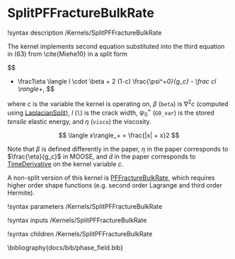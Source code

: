 # SplitPFFractureBulkRate
!syntax description /Kernels/SplitPFFractureBulkRate

The kernel implements second equation substituted into the third equation in (63)
from \cite{Miehe10} in a split form

$$
- \frac1\eta \langle l \cdot \beta + 2 (1-c) \frac{\psi^+_0}{g_c} - \frac cl \rangle_+,
$$

where $c$ is the variable the kernel is operating on, $\beta$ (`beta`) is $\nabla^2c$
(computed using [LaplacianSplit](/LaplacianSplit.md)), $l$ (`l`) is the crack width,
$\psi^+_0$ (`G0_var`) is the stored _tensile_ elastic energy, and $\eta$ (`visco`) the viscosity.

$$
\langle x\rangle_+ = \frac{|x| + x}2
$$

Note that $\beta$ is defined differently in the paper, $\eta$ in the paper corresponds
to $\frac{\eta}{g_c}$ in MOOSE, and $\dot d$ in the paper corresponds
to [TimeDerivative](/TimeDerivative.md) on the kernel variable $c$.

A non-split version of this kernel is [PFFractureBulkRate](/PFFractureBulkRate.md),
which requires higher order shape functions (e.g. second order Lagrange and third
order Hermite).

!syntax parameters /Kernels/SplitPFFractureBulkRate

!syntax inputs /Kernels/SplitPFFractureBulkRate

!syntax children /Kernels/SplitPFFractureBulkRate

\bibliography{docs/bib/phase_field.bib}
